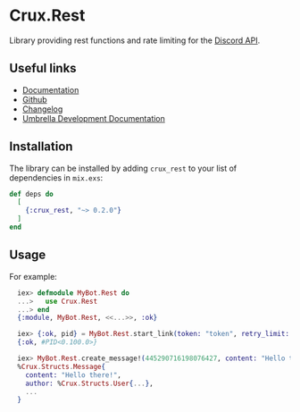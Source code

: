 # Crux.Rest

Library providing rest functions and rate limiting for the [Discord API](https://discordapp.com/developers).

## Useful links

 - [Documentation](https://hexdocs.pm/crux_rest/0.2.0/)
 - [Github](https://github.com/SpaceEEC/crux_rest/)
 - [Changelog](https://github.com/SpaceEEC/crux_rest/releases/tag/0.2.0/)
 - [Umbrella Development Documentation](https://crux.randomly.space/)

## Installation

The library can be installed by adding `crux_rest` to your list of dependencies in `mix.exs`:

```elixir
def deps do
  [
    {:crux_rest, "~> 0.2.0"}
  ]
end
```

## Usage

For example:

```elixir
  iex> defmodule MyBot.Rest do
  ...>   use Crux.Rest
  ...> end
  {:module, MyBot.Rest, <<...>>, :ok}

  iex> {:ok, pid} = MyBot.Rest.start_link(token: "token", retry_limit: 3)
  {:ok, #PID<0.100.0>}

  iex> MyBot.Rest.create_message!(445290716198076427, content: "Hello there!")
  %Crux.Structs.Message{
    content: "Hello there!",
    author: %Crux.Structs.User{...},
    ...
  }
```
